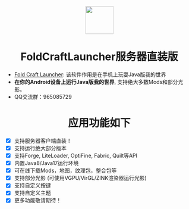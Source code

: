 <div align="center">
    <img width="75" src="/FCL/src/main/res/drawable/img_app.png"></img>
</div>

<h1 align="center">FoldCraftLauncher服务器直装版</h1>

- [Fold Craft Launcher](https://fcl-team.github.io/): 该软件作用是在手机上玩耍Java版我的世界
- **在你的Android设备上运行Java版我的世界**, 支持绝大多数Mods和部分光影。
- QQ交流群：965085729

<h1 align="center">应用功能如下</h1>

- [x] 支持服务器客户端直装！
- [x] 支持运行绝大部分版本
- [x] 支持Forge, LiteLoader, OptiFine, Fabric, Quilt等API
- [x] 内置Java8/Java17运行环境
- [x] 可在线下载Mods，地图，纹理包，整合包等
- [x] 支持部分光影 (可使用VGPU/VirGL/ZINK渲染器运行光影)
- [x] 支持自定义按键
- [x] 支持自定义主题
- [x] 更多功能敬请期待！
